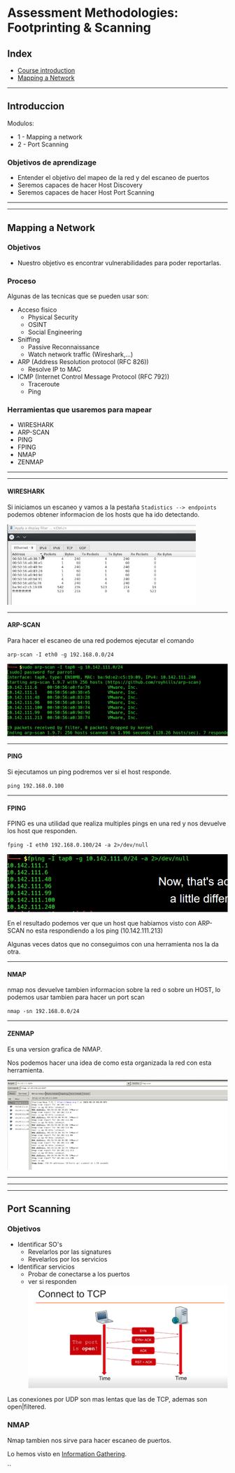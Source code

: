 # Assessment Methodologies: Footprinting & Scanning 
## Index
- [Course introduction](#Course-Introduction)
- [Mapping a Network](#Mapping-a-Network)

---

## Introduccion

Modulos:
- 1 - Mapping a network
- 2 - Port Scanning

### Objetivos de aprendizage
- Entender el objetivo del mapeo de la red y del escaneo de puertos
- Seremos capaces de hacer Host Discovery
- Seremos capaces de hacer Host Port Scanning

---
---

## Mapping a Network
### Objetivos
- Nuestro objetivo es encontrar vulnerabilidades para poder reportarlas.
### Proceso
Algunas de las tecnicas que se pueden usar son:
- Acceso fisico
    - Physical Security
    - OSINT
    - Social Engineering
- Sniffing
    - Passive Reconnaissance
    - Watch network traffic (Wireshark,...)
- ARP (Address Resolution protocol (RFC 826))
    - Resolve IP to MAC
- ICMP (Internet Control Message Protocol (RFC 792))
    - Traceroute
    - Ping

### Herramientas que usaremos para mapear
- WIRESHARK
- ARP-SCAN
- PING
- FPING
- NMAP
- ZENMAP

---
---
#### WIRESHARK

Si iniciamos un escaneo y vamos a la pestaña ``Stadistics --> endpoints`` podemos obtener informacion de los hosts que ha ido detectando.

![wireshark](img/wireshark-1.png)

---
#### ARP-SCAN

Para hacer el escaneo de una red podemos ejecutar el comando  

``arp-scan -I eth0 -g 192.168.0.0/24``

![arp-scan](img/arp-scan-1.png)

---
#### PING
Si ejecutamos un ping podremos ver si el host responde.

`ping 192.168.0.100`

---
#### FPING
FPING es una utilidad que realiza multiples pings en una red y nos devuelve los host que responden.

`fping -I eth0 192.168.0.100/24 -a 2>/dev/null`

![fping](img/fping-1.png)

En el resultado podemos ver que un host que habiamos visto con ARP-SCAN no esta respondiendo a los ping (10.142.111.213)

Algunas veces datos que no conseguimos con una herramienta nos la da otra.

---
#### NMAP

nmap nos devuelve tambien informacion sobre la red o sobre un HOST, lo podemos usar tambien para hacer un port scan

``nmap -sn 192.168.0.0/24``

---
#### ZENMAP

Es una version grafica de NMAP.

Nos podemos hacer una idea de como esta organizada la red con esta herramienta.

![zenmap](img/zenmap-1.png)

---
---
---

## Port Scanning
### Objetivos
- Identificar SO's
    - Revelarlos por las signatures
    - Revelarlos por los servicios
- Identificar servicios
    - Probar de conectarse a los puertos
    - ver si responden
        ![connectTCP](img/connectTCP-1.png)

Las conexiones por UDP son mas lentas que las de TCP, ademas son open|filtered.

### NMAP

Nmap tambien nos sirve para hacer escaneo de puertos.

Lo hemos visto en [Information Gathering](../01%20-%20Information%20Gathering/Apuntes.md#Port-Scanning-With-Nmap).

``